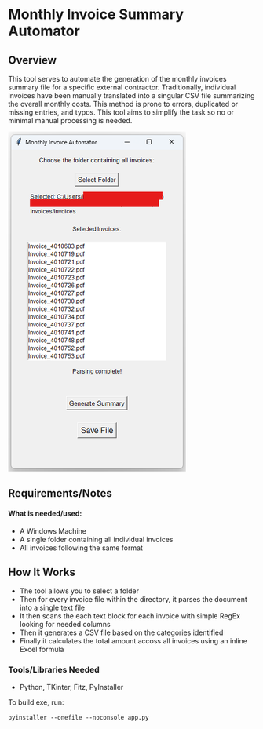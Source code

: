 # Monthly Invoice Summary Automator

## Overview

This tool serves to automate the generation of the monthly invoices summary file for a specific external contractor. Traditionally, individual invoices have been manually translated into a singular CSV file summarizing the overall monthly costs. This method is prone to errors, duplicated or missing entries, and typos. This tool aims to simplify the task so no or minimal manual processing is needed.

![Alt text](./example.png)

## Requirements/Notes

#### What is needed/used:

- A Windows Machine
- A single folder containing all individual invoices
- All invoices following the same format

## How It Works

- The tool allows you to select a folder
- Then for every invoice file within the directory, it parses the document into a single text file
- It then scans the each text block for each invoice with simple RegEx looking for needed columns
- Then it generates a CSV file based on the categories identified
- Finally it calculates the total amount accoss all invoices using an inline Excel formula

### Tools/Libraries Needed

- Python, TKinter, Fitz, PyInstaller

To build exe, run:

```
pyinstaller --onefile --noconsole app.py
```
